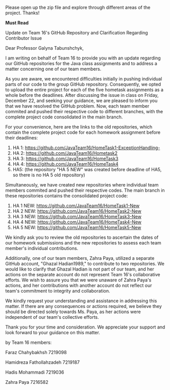 Please open up the zip file and explore through different areas of the project.
Thanks!

****Must Read****

Update on Team 16's GitHub Repository and Clarification Regarding Contributor Issue

Dear Professor Galyna Tabunshchyk,

I am writing on behalf of Team 16 to provide you with an update regarding our GitHub repositories for the Java class assignments and to address a matter concerning one of our team members.

As you are aware, we encountered difficulties initially in pushing individual parts of our code to the group GitHub repository. Consequently, we opted to upload the entire project for each of the five hometask assignments as a whole before the deadlines. After discussing the issue in class on Friday, December 22, and seeking your guidance, we are pleased to inform you that we have resolved the GitHub problem. Now, each team member commited and pushed their respective code to different branches, with the complete project code consolidated in the main branch.

For your convenience, here are the links to the old repositories, which contain the complete project code for each homework assignment before their deadlines:

1. HA 1: https://github.com/JavaTeam16/HomeTask1-ExceptionHandling-
2. HA 2: https://github.com/JavaTeam16/Hometask2
3. HA 3: https://github.com/JavaTeam16/HomeTask3
4. HA 4: https://github.com/JavaTeam16/HomeTask4
5. HA5: (the repository "HA 5 NEW" was created before deadline of HA5, so there is no HA 5 old repository)

Simultaneously, we have created new repositories where individual team members commited and pushed their respective codes. The main branch in these repositories contains the consolidated project code:

1. HA 1 NEW: https://github.com/JavaTeam16/HomeTask1-New
2. HA 2 NEW: https://github.com/JavaTeam16/HomeTask2-New
3. HA 3 NEW: https://github.com/JavaTeam16/HomeTask3-New
4. HA 4 NEW: https://github.com/JavaTeam16/HomeTask4-New
5. HA 5 NEW: https://github.com/JavaTeam16/HomeTask5-New 

We kindly ask you to review the old repositories to ascertain the dates of our homework submissions and the new repositories to assess each team member's individual contributions.

Additionally, one of our team members, Zahra Paya, utilized a separate GitHub account, "Ghazal Hadian1989," to contribute to two repositories. We would like to clarify that Ghazal Hadian is not part of our team, and her actions on the separate account do not represent Team 16's collaborative efforts. We wish to assure you that we were unaware of Zahra Paya's actions, and her contributions with another account do not reflect our team's commitment to integrity and collaboration.

We kindly request your understanding and assistance in addressing this matter. If there are any consequences or actions required, we believe they should be directed solely towards Ms. Paya, as her actions were independent of our team's collective efforts.

Thank you for your time and consideration. We appreciate your support and look forward to your guidance on this matter.


by Team 16 members:

Faraz Chahybakhsh 7219098

Hamidreza Fathollahzadeh 7219187

Hadis Mohammadi 7219036

Zahra Paya 7216582

